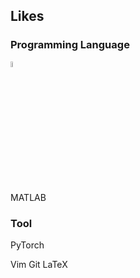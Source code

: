 ## Likes

### Programming Language
<img src="https://upload.wikimedia.org/wikipedia/commons/thumb/c/c3/Python-logo-notext.svg/110px-Python-logo-notext.svg.png" width=5%>


MATLAB

### Tool

PyTorch

Vim
Git
LaTeX
